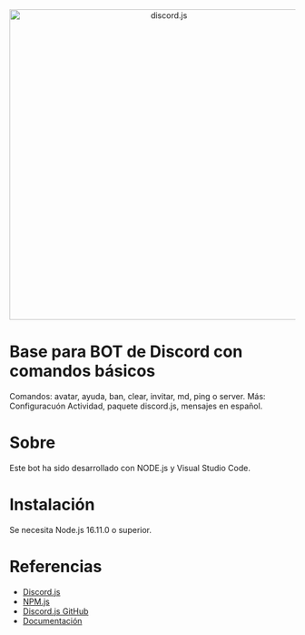 <div align="center">
<a href="https://discord.js.org"><img src="https://discord.js.org/static/logo.svg" width="546" alt="discord.js" /></a>
</div>

# Base para BOT de Discord con comandos básicos
Comandos: avatar, ayuda, ban, clear, invitar, md, ping o server.
Más: Configuracuón Actividad, paquete discord.js, mensajes en español.

# Sobre
Este bot ha sido desarrollado con NODE.js y Visual Studio Code.

# Instalación
Se necesita Node.js 16.11.0 o superior.

# Referencias

- [Discord.js](https://discord.js.org/)
- [NPM.js](https://www.npmjs.com/package/discord.js)
- [Discord.js GitHub](https://github.com/discordjs/discord.js)
- [Documentación](https://discord.js.org/docs/packages/discord.js/14.14.1)

